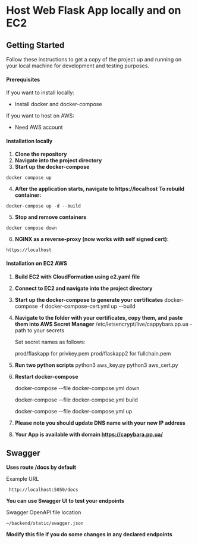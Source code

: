 # Host Web Flask App locally and on EC2

## Getting Started
Follow these instructions to get a copy of the project up and running on your local machine for development and testing purposes.

#### Prerequisites
If you want to install locally:

- Install docker and docker-compose

If you want to host on AWS:

- Need AWS account

#### Installation locally 
1. **Clone the repository**
2. **Navigate into the project directory**
3. **Start up the docker-compose**
  ```
  docker compose up
  ```
4. **After the application starts, navigate to https://localhost**
**To rebuild container:**
  ```
  docker-compose up -d --build
  ```

5. **Stop and remove containers**
  ```
  docker compose down
  ```
 
6. **NGINX as a reverse-proxy (now works with self signed cert):**
  ```
  https://localhost
  ```
#### Installation on EC2 AWS

1. **Build EC2 with CloudFormation using e2.yaml file**
2. **Connect to EC2 and navigate into the project directory**
3. **Start up the docker-compose to generate your certificates**
   docker-compose -f docker-compose-cert.yml up --build
4. **Navigate to the folder with your certificates, copy them, and paste them into AWS Secret Manager**
   /etc/letsencrypt/live/cappybara.pp.ua - path to your secrets
   
   Set secret names as follows:
   
   prod/flaskapp for privkey.pem
   prod/flaskapp2 for fullchain.pem
5. **Run two python scripts**
   python3 aws_key.py
   python3 aws_cert.py

6. **Restart docker-compose**
   
   docker-compose --file docker-compose.yml down
   
   docker-compose --file docker-compose.yml build
   
   docker-compose --file docker-compose.yml up

8. **Please note you should update DNS name with your new IP address**
9. **Your App is available with domain https://capybara.pp.ua/** 
  
## Swagger
**Uses route /docs by default**

Example URL
```
 http://localhost:5050/docs
```
**You can use Swagger UI to test your endpoints**

Swagger OpenAPI file location
```
~/backend/static/swagger.json
```
**Modify this file if you do some changes in any declared endpoints**
